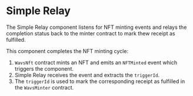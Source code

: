 # Simple Relay

The Simple Relay component listens for NFT minting events and relays the completion status back to the minter contract to mark thew receipt as fulfilled.

This component completes the NFT minting cycle:

   1. `WavsNft` contract mints an NFT and emits an `NFTMinted` event which triggers the component.
   2. Simple Relay receives the event and extracts the `triggerId`.
   3. The `triggerId` is used to mark the corresponding receipt as fulfilled in the `WavsMinter` contract.
